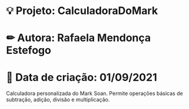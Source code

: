 # 💡 Projeto: CalculadoraDoMark
# ✏ Autora: Rafaela Mendonça Estefogo
# 📅 Data de criação: 01/09/2021

Calculadora personalizada do Mark Soan. Permite operações básicas de subtração, adição, divisão e multiplicação.
